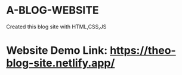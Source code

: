# A-BLOG-WEBSITE
Created this blog site with HTML,CSS,JS

# Website Demo Link: https://theo-blog-site.netlify.app/
